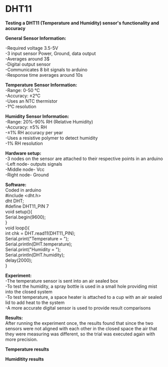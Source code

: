 # DHT11

**Testing a DHT11 (Temperature and Humidity) sensor's functionality and accuracy**



**General Sensor Information:**<br />

-Required voltage 3.5-5V<br />
-3 input sensor Power, Ground, data output<br />
-Averages around 3$<br />
-Digital output sensor<br />
-Communicates 8 bit signals to arduino<br />
-Response time averages around 10s<br />

**Temperature Sensor Information:**<br />
-Range: 0-50 ℃<br />
-Accuracy: ±2℃<br />
-Uses an NTC thermistor <br />
-1℃ resolution<br />

**Humidity Sensor Information:**<br />
-Range: 20%-90% RH (Relative Humidity)<br />
-Accuracy: ±5% RH<br />
-±1% RH accuracy per year<br />
-Uses a resistive polymer to detect humidity<br />
-1% RH resolution<br />

**Hardware setup:**<br />
-3 nodes on the sensor are attached to their respective points in an arduino<br />
-Left node- outputs signals<br />
-Middle node- Vcc<br />
-Right node- Ground<br />

**Software:**<br />
Coded in arduino<br />
#include <dht.h><br />
dht DHT;<br />
#define DHT11_PIN 7<br />
void setup(){<br />
  Serial.begin(9600);<br />
}<br />
void loop(){<br />
  int chk = DHT.read11(DHT11_PIN);<br />
  Serial.print("Temperature = ");<br />
  Serial.println(DHT.temperature);<br />
  Serial.print("Humidity = ");<br />
  Serial.println(DHT.humidity);<br />
  delay(2000);<br />
}

**Experiment:**<br />
-The temperature sensor is sent into an air sealed box<br />
-To test the humidity, a spray bottle is used in a small hole providing mist into the closed system<br />
-To test temperature, a space heater is attached to a cup with an air sealed lid to add heat to the system<br />
-A more accurate digital sensor is used to provide result comparisons<br />

**Results:**<br />
After running the experiment once, the results found that since the two sensors were not aligned with each other in the closed space the air that they were measuring was different, so the trial was executed again with more precision. <br />

**Temperature results**

**Humiditity results**

